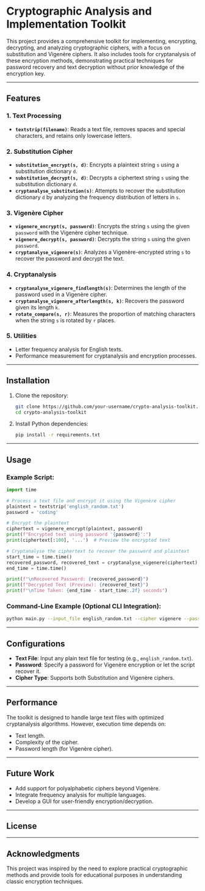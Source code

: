 # Cryptographic Analysis and Implementation Toolkit

This project provides a comprehensive toolkit for implementing, encrypting, decrypting, and analyzing cryptographic ciphers, with a focus on substitution and Vigenère ciphers. It also includes tools for cryptanalysis of these encryption methods, demonstrating practical techniques for password recovery and text decryption without prior knowledge of the encryption key.

---

## Features

### 1. **Text Processing**
   - **`textstrip(filename)`**: Reads a text file, removes spaces and special characters, and retains only lowercase letters.

### 2. **Substitution Cipher**
   - **`substitution_encrypt(s, d)`**: Encrypts a plaintext string `s` using a substitution dictionary `d`.
   - **`substitution_decrypt(s, d)`**: Decrypts a ciphertext string `s` using the substitution dictionary `d`.
   - **`cryptanalyse_substitution(s)`**: Attempts to recover the substitution dictionary `d` by analyzing the frequency distribution of letters in `s`.

### 3. **Vigenère Cipher**
   - **`vigenere_encrypt(s, password)`**: Encrypts the string `s` using the given `password` with the Vigenère cipher technique.
   - **`vigenere_decrypt(s, password)`**: Decrypts the string `s` using the given `password`.
   - **`cryptanalyse_vigenere(s)`**: Analyzes a Vigenère-encrypted string `s` to recover the password and decrypt the text.

### 4. **Cryptanalysis**
   - **`cryptanalyse_vigenere_findlength(s)`**: Determines the length of the password used in a Vigenère cipher.
   - **`cryptanalyse_vigenere_afterlength(s, k)`**: Recovers the password given its length `k`.
   - **`rotate_compare(s, r)`**: Measures the proportion of matching characters when the string `s` is rotated by `r` places.

### 5. **Utilities**
   - Letter frequency analysis for English texts.
   - Performance measurement for cryptanalysis and encryption processes.

---

## Installation

1. Clone the repository:
   ```bash
   git clone https://github.com/your-username/crypto-analysis-toolkit.git
   cd crypto-analysis-toolkit
   ```

2. Install Python dependencies:
   ```bash
   pip install -r requirements.txt
   ```

---

## Usage

### Example Script:
```python
import time

# Process a text file and encrypt it using the Vigenère cipher
plaintext = textstrip('english_random.txt')
password = 'coding'

# Encrypt the plaintext
ciphertext = vigenere_encrypt(plaintext, password)
print(f"Encrypted text using password '{password}':")
print(ciphertext[:100], '...')  # Preview the encrypted text

# Cryptanalyse the ciphertext to recover the password and plaintext
start_time = time.time()
recovered_password, recovered_text = cryptanalyse_vigenere(ciphertext)
end_time = time.time()

print(f"\nRecovered Password: {recovered_password}")
print(f"Decrypted Text (Preview): {recovered_text}")
print(f"\nTime Taken: {end_time - start_time:.2f} seconds")
```

### Command-Line Example (Optional CLI Integration):
```bash
python main.py --input_file english_random.txt --cipher vigenere --password coding
```

---

## Configurations
- **Text File**: Input any plain text file for testing (e.g., `english_random.txt`).
- **Password**: Specify a password for Vigenère encryption or let the script recover it.
- **Cipher Type**: Supports both Substitution and Vigenère ciphers.

---

## Performance

The toolkit is designed to handle large text files with optimized cryptanalysis algorithms. However, execution time depends on:
- Text length.
- Complexity of the cipher.
- Password length (for Vigenère cipher).

---

## Future Work
- Add support for polyalphabetic ciphers beyond Vigenère.
- Integrate frequency analysis for multiple languages.
- Develop a GUI for user-friendly encryption/decryption.

---

## License

---

## Acknowledgments
This project was inspired by the need to explore practical cryptographic methods and provide tools for educational purposes in understanding classic encryption techniques.